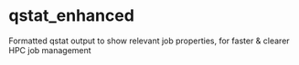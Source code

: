 # qstat_enhanced
Formatted qstat output to show relevant job properties, for faster &amp; clearer HPC job management  
